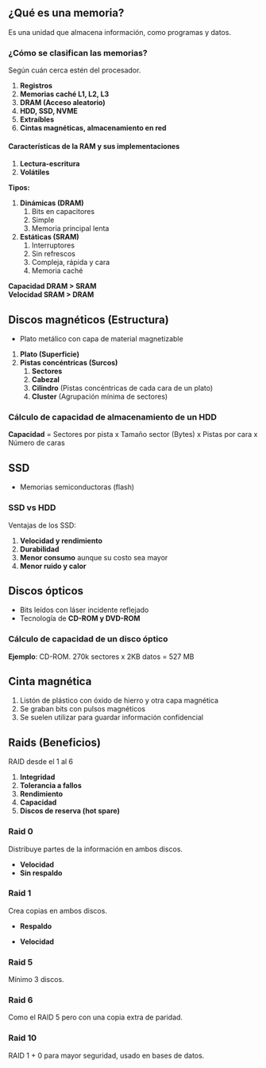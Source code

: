 ## ¿Qué es una memoria?
Es una unidad que almacena información, como programas y datos.

### ¿Cómo se clasifican las memorias?
Según cuán cerca estén del procesador.  
1. **Registros**  
2. **Memorias caché L1, L2, L3**  
3. **DRAM (Acceso aleatorio)**  
4. **HDD, SSD, NVME**  
5. **Extraíbles**  
6. **Cintas magnéticas, almacenamiento en red**  

#### Características de la RAM y sus implementaciones
1. **Lectura-escritura**  
2. **Volátiles**  

**Tipos:**  
1. **Dinámicas (DRAM)**  
   1. Bits en capacitores  
   2. Simple  
   3. Memoria principal lenta  
2. **Estáticas (SRAM)**  
   1. Interruptores  
   2. Sin refrescos  
   3. Compleja, rápida y cara  
   4. Memoria caché  

**Capacidad DRAM > SRAM**  
**Velocidad SRAM > DRAM**

## Discos magnéticos (Estructura)
- Plato metálico con capa de material magnetizable  
1. **Plato (Superficie)**  
2. **Pistas concéntricas (Surcos)**  
   1. **Sectores**  
   2. **Cabezal**  
   3. **Cilindro** (Pistas concéntricas de cada cara de un plato)  
   4. **Cluster** (Agrupación mínima de sectores)  

### Cálculo de capacidad de almacenamiento de un HDD
**Capacidad** = Sectores por pista x Tamaño sector (Bytes) x Pistas por cara x Número de caras  

## SSD
- Memorias semiconductoras (flash)  

### SSD vs HDD
Ventajas de los SSD:  
1. **Velocidad y rendimiento**  
2. **Durabilidad**  
3. **Menor consumo** aunque su costo sea mayor  
4. **Menor ruido y calor**

## Discos ópticos
- Bits leídos con láser incidente reflejado  
- Tecnología de **CD-ROM y DVD-ROM**

### Cálculo de capacidad de un disco óptico
**Ejemplo**: CD-ROM. 270k sectores x 2KB datos = 527 MB  

## Cinta magnética
1. Listón de plástico con óxido de hierro y otra capa magnética  
2. Se graban bits con pulsos magnéticos  
3. Se suelen utilizar para guardar información confidencial  

## Raids (Beneficios)
RAID desde el 1 al 6  
1. **Integridad**  
2. **Tolerancia a fallos**  
3. **Rendimiento**  
4. **Capacidad**  
5. **Discos de reserva (hot spare)**  

### Raid 0
Distribuye partes de la información en ambos discos.  
- **Velocidad**  
- **Sin respaldo**  

### Raid 1
Crea copias en ambos discos.  
+ **Respaldo**  
- **Velocidad**  

### Raid 5
Mínimo 3 discos.  

### Raid 6
Como el RAID 5 pero con una copia extra de paridad.  

### Raid 10
RAID 1 + 0 para mayor seguridad, usado en bases de datos.
